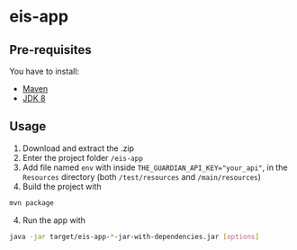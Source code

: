 # eis-app

## Pre-requisites
You have to install:
- [Maven](https://maven.apache.org/) 
- [JDK 8](https://www.oracle.com/java/technologies/downloads/)

## Usage
1. Download and extract the .zip
2. Enter the project folder ``/eis-app``
3. Add file named ``env`` with inside ``THE_GUARDIAN_API_KEY="your_api"``, in the ``Resources`` directory (both ``/test/resources`` and ``/main/resources``)
4. Build the project with
```bash
mvn package 
```
4. Run the app with
```bash 
java -jar target/eis-app-*-jar-with-dependencies.jar [options]
```
